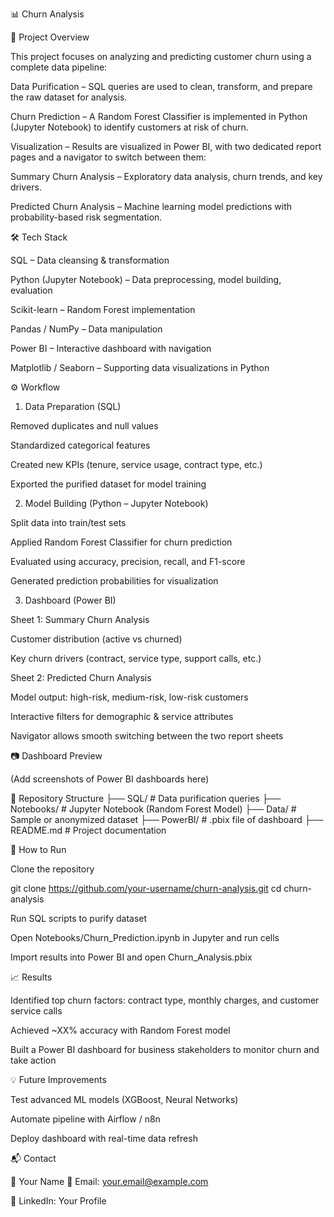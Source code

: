 📊 Churn Analysis

📌 Project Overview

This project focuses on analyzing and predicting customer churn using a complete data pipeline:

Data Purification – SQL queries are used to clean, transform, and prepare the raw dataset for analysis.

Churn Prediction – A Random Forest Classifier is implemented in Python (Jupyter Notebook) to identify customers at risk of churn.

Visualization – Results are visualized in Power BI, with two dedicated report pages and a navigator to switch between them:

Summary Churn Analysis – Exploratory data analysis, churn trends, and key drivers.

Predicted Churn Analysis – Machine learning model predictions with probability-based risk segmentation.

🛠️ Tech Stack

SQL – Data cleansing & transformation

Python (Jupyter Notebook) – Data preprocessing, model building, evaluation

Scikit-learn – Random Forest implementation

Pandas / NumPy – Data manipulation

Power BI – Interactive dashboard with navigation

Matplotlib / Seaborn – Supporting data visualizations in Python

⚙️ Workflow
1. Data Preparation (SQL)

Removed duplicates and null values

Standardized categorical features

Created new KPIs (tenure, service usage, contract type, etc.)

Exported the purified dataset for model training

2. Model Building (Python – Jupyter Notebook)

Split data into train/test sets

Applied Random Forest Classifier for churn prediction

Evaluated using accuracy, precision, recall, and F1-score

Generated prediction probabilities for visualization

3. Dashboard (Power BI)

Sheet 1: Summary Churn Analysis

Customer distribution (active vs churned)

Key churn drivers (contract, service type, support calls, etc.)

Sheet 2: Predicted Churn Analysis

Model output: high-risk, medium-risk, low-risk customers

Interactive filters for demographic & service attributes

Navigator allows smooth switching between the two report sheets

📷 Dashboard Preview

(Add screenshots of Power BI dashboards here)

📂 Repository Structure
├── SQL/                  # Data purification queries
├── Notebooks/            # Jupyter Notebook (Random Forest Model)
├── Data/                 # Sample or anonymized dataset
├── PowerBI/              # .pbix file of dashboard
├── README.md             # Project documentation

🚀 How to Run

Clone the repository

git clone https://github.com/your-username/churn-analysis.git
cd churn-analysis


Run SQL scripts to purify dataset

Open Notebooks/Churn_Prediction.ipynb in Jupyter and run cells

Import results into Power BI and open Churn_Analysis.pbix

📈 Results

Identified top churn factors: contract type, monthly charges, and customer service calls

Achieved ~XX% accuracy with Random Forest model

Built a Power BI dashboard for business stakeholders to monitor churn and take action

💡 Future Improvements

Test advanced ML models (XGBoost, Neural Networks)

Automate pipeline with Airflow / n8n

Deploy dashboard with real-time data refresh

📬 Contact

👤 Your Name
📧 Email: your.email@example.com

🔗 LinkedIn: Your Profile
